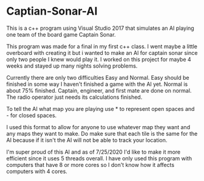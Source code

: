 # Captian-Sonar-AI
 This is a c++ program using Visual Studio 2017 that simulates an AI playing one team of the board game Captain Sonar.
 
 This program was made for a final in my first c++ class. I went maybe a little overboard with creating it but i wanted to make an AI for captain sonar since only two people I knew would play it. I worked on this project for maybe 4 weeks and stayed up many nights solving problems.
 
 Currently there are only two difficulties Easy and Normal. Easy should be finished in some way I haven't finished a game with the AI yet. Normal is about 75% finished. Captain, engineer, and first mate are done on normal. The radio operator just needs its calculations finished.
 
 To tell the AI what map you are playing use * to represent open spaces and - for closed spaces.
 
 I used this format to allow for anyone to use whatever map they want and any maps they want to make. Do make sure that each tile is the same for the AI because if it isn't the AI will not be able to track your location.
 
 I'm super proud of this AI and as of 7/25/2020 I'd like to make it more efficient since it uses 5 threads overall. I have only used this program with computers that have 8 or more cores so I don't know how it affects computers with 4 cores.
